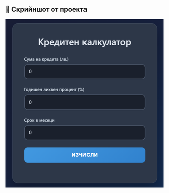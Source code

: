 ## 📸 Скрийншот от проекта

![INTERFACE](https://github.com/gegata8797-lang/VibeCoding-09.2025-/blob/4f1e13e318a10aa1e8de21afd50269484ab8049b/Screenshot%202025-09-10%20185625.png?raw=true)

